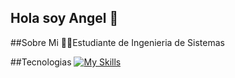 ## Hola soy Angel 👋
##Sobre Mi
👨‍🎓Estudiante de Ingenieria de Sistemas

##Tecnologias
[![My Skills](https://skillicons.dev/icons?i=java,html,css,ps,ai)](https://skillicons.dev)


